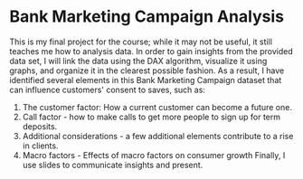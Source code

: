 # Bank Marketing Campaign Analysis
This is my final project for the course; while it may not be useful, it still teaches me how to analysis data. In order to gain insights from the provided data set, I will link the data using the DAX algorithm, visualize it using graphs, and organize it in the clearest possible fashion. As a result, I have identified several elements in this Bank Marketing Campaign dataset that can influence customers' consent to saves, such as:
1. The customer factor: How a current customer can become a future one.
2. Call factor - how to make calls to get more people to sign up for term deposits.
3. Additional considerations - a few additional elements contribute to a rise in clients.
4. Macro factors - Effects of macro factors on consumer growth
Finally, I use slides to communicate insights and present.
